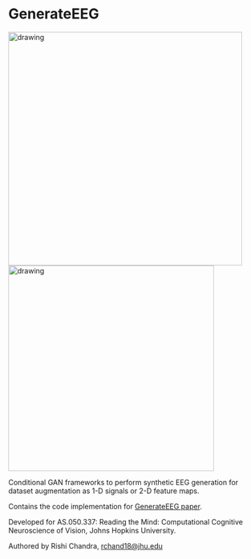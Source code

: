 # GenerateEEG

<img src="https://github.com/rishic3/GenerateEEG/assets/77904151/6998860c-8513-4e44-a955-682efa4007ac" alt="drawing" width="466"/>

<img src="https://github.com/rishic3/GenerateEEG/assets/77904151/18ed89f4-23dc-4ea4-b2ed-2028e220a645" alt="drawing" width="410"/>

Conditional GAN frameworks to perform synthetic EEG generation for dataset augmentation as 1-D signals or 2-D feature maps. 

Contains the code implementation for [GenerateEEG paper](https://github.com/rishic3/GenerateEEG/blob/main/RTM_Final_Paper.pdf). 

Developed for AS.050.337: Reading the Mind: Computational Cognitive Neuroscience of Vision, Johns Hopkins University.

Authored by Rishi Chandra, rchand18@jhu.edu
